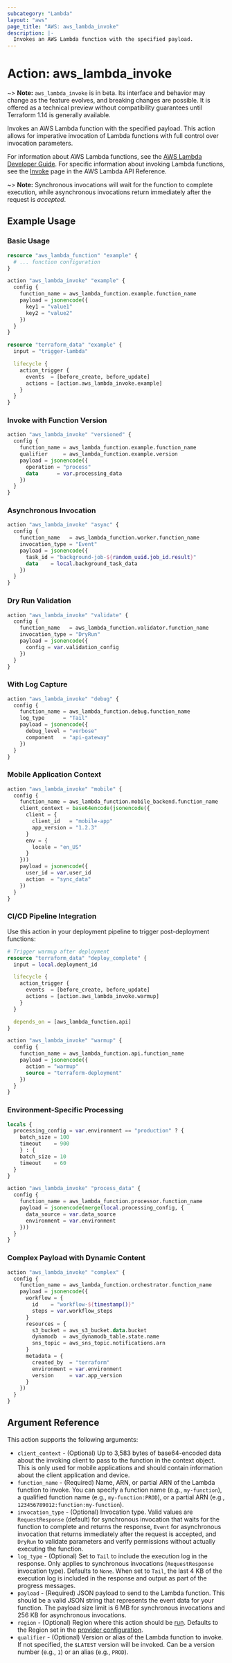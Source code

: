 ```yaml
---
subcategory: "Lambda"
layout: "aws"
page_title: "AWS: aws_lambda_invoke"
description: |-
  Invokes an AWS Lambda function with the specified payload.
---
```


# Action: aws_lambda_invoke

~> **Note:** `aws_lambda_invoke` is in beta. Its interface and behavior may change as the feature evolves, and breaking changes are possible. It is offered as a technical preview without compatibility guarantees until Terraform 1.14 is generally available.

Invokes an AWS Lambda function with the specified payload. This action allows for imperative invocation of Lambda functions with full control over invocation parameters.

For information about AWS Lambda functions, see the [AWS Lambda Developer Guide](https://docs.aws.amazon.com/lambda/latest/dg/). For specific information about invoking Lambda functions, see the [Invoke](https://docs.aws.amazon.com/lambda/latest/api/API_Invoke.html) page in the AWS Lambda API Reference.

~> **Note:** Synchronous invocations will wait for the function to complete execution, while asynchronous invocations return immediately after the request is _accepted_.

## Example Usage

### Basic Usage

```terraform
resource "aws_lambda_function" "example" {
  # ... function configuration
}

action "aws_lambda_invoke" "example" {
  config {
    function_name = aws_lambda_function.example.function_name
    payload = jsonencode({
      key1 = "value1"
      key2 = "value2"
    })
  }
}

resource "terraform_data" "example" {
  input = "trigger-lambda"

  lifecycle {
    action_trigger {
      events  = [before_create, before_update]
      actions = [action.aws_lambda_invoke.example]
    }
  }
}
```

### Invoke with Function Version

```terraform
action "aws_lambda_invoke" "versioned" {
  config {
    function_name = aws_lambda_function.example.function_name
    qualifier     = aws_lambda_function.example.version
    payload = jsonencode({
      operation = "process"
      data      = var.processing_data
    })
  }
}
```

### Asynchronous Invocation

```terraform
action "aws_lambda_invoke" "async" {
  config {
    function_name   = aws_lambda_function.worker.function_name
    invocation_type = "Event"
    payload = jsonencode({
      task_id = "background-job-${random_uuid.job_id.result}"
      data    = local.background_task_data
    })
  }
}
```

### Dry Run Validation

```terraform
action "aws_lambda_invoke" "validate" {
  config {
    function_name   = aws_lambda_function.validator.function_name
    invocation_type = "DryRun"
    payload = jsonencode({
      config = var.validation_config
    })
  }
}
```

### With Log Capture

```terraform
action "aws_lambda_invoke" "debug" {
  config {
    function_name = aws_lambda_function.debug.function_name
    log_type      = "Tail"
    payload = jsonencode({
      debug_level = "verbose"
      component   = "api-gateway"
    })
  }
}
```

### Mobile Application Context

```terraform
action "aws_lambda_invoke" "mobile" {
  config {
    function_name = aws_lambda_function.mobile_backend.function_name
    client_context = base64encode(jsonencode({
      client = {
        client_id   = "mobile-app"
        app_version = "1.2.3"
      }
      env = {
        locale = "en_US"
      }
    }))
    payload = jsonencode({
      user_id = var.user_id
      action  = "sync_data"
    })
  }
}
```

### CI/CD Pipeline Integration

Use this action in your deployment pipeline to trigger post-deployment functions:

```terraform
# Trigger warmup after deployment
resource "terraform_data" "deploy_complete" {
  input = local.deployment_id

  lifecycle {
    action_trigger {
      events  = [before_create, before_update]
      actions = [action.aws_lambda_invoke.warmup]
    }
  }

  depends_on = [aws_lambda_function.api]
}

action "aws_lambda_invoke" "warmup" {
  config {
    function_name = aws_lambda_function.api.function_name
    payload = jsonencode({
      action = "warmup"
      source = "terraform-deployment"
    })
  }
}
```

### Environment-Specific Processing

```terraform
locals {
  processing_config = var.environment == "production" ? {
    batch_size = 100
    timeout    = 900
    } : {
    batch_size = 10
    timeout    = 60
  }
}

action "aws_lambda_invoke" "process_data" {
  config {
    function_name = aws_lambda_function.processor.function_name
    payload = jsonencode(merge(local.processing_config, {
      data_source = var.data_source
      environment = var.environment
    }))
  }
}
```

### Complex Payload with Dynamic Content

```terraform
action "aws_lambda_invoke" "complex" {
  config {
    function_name = aws_lambda_function.orchestrator.function_name
    payload = jsonencode({
      workflow = {
        id    = "workflow-${timestamp()}"
        steps = var.workflow_steps
      }
      resources = {
        s3_bucket = aws_s3_bucket.data.bucket
        dynamodb  = aws_dynamodb_table.state.name
        sns_topic = aws_sns_topic.notifications.arn
      }
      metadata = {
        created_by  = "terraform"
        environment = var.environment
        version     = var.app_version
      }
    })
  }
}
```

## Argument Reference

This action supports the following arguments:

* `client_context` - (Optional) Up to 3,583 bytes of base64-encoded data about the invoking client to pass to the function in the context object. This is only used for mobile applications and should contain information about the client application and device.
* `function_name` - (Required) Name, ARN, or partial ARN of the Lambda function to invoke. You can specify a function name (e.g., `my-function`), a qualified function name (e.g., `my-function:PROD`), or a partial ARN (e.g., `123456789012:function:my-function`).
* `invocation_type` - (Optional) Invocation type. Valid values are `RequestResponse` (default) for synchronous invocation that waits for the function to complete and returns the response, `Event` for asynchronous invocation that returns immediately after the request is accepted, and `DryRun` to validate parameters and verify permissions without actually executing the function.
* `log_type` - (Optional) Set to `Tail` to include the execution log in the response. Only applies to synchronous invocations (`RequestResponse` invocation type). Defaults to `None`. When set to `Tail`, the last 4 KB of the execution log is included in the response and output as part of the progress messages.
* `payload` - (Required) JSON payload to send to the Lambda function. This should be a valid JSON string that represents the event data for your function. The payload size limit is 6 MB for synchronous invocations and 256 KB for asynchronous invocations.
* `region` - (Optional) Region where this action should be [run](https://docs.aws.amazon.com/general/latest/gr/rande.html#regional-endpoints). Defaults to the Region set in the [provider configuration](https://registry.terraform.io/providers/hashicorp/aws/latest/docs#aws-configuration-reference).
* `qualifier` - (Optional) Version or alias of the Lambda function to invoke. If not specified, the `$LATEST` version will be invoked. Can be a version number (e.g., `1`) or an alias (e.g., `PROD`).
